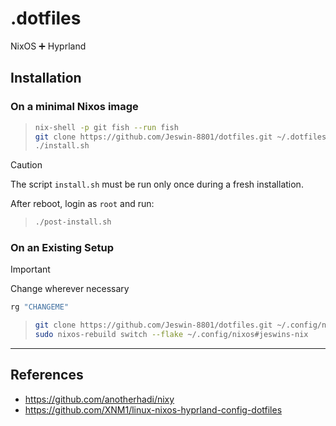 # .dotfiles

NixOS ➕ Hyprland

## Installation

### On a minimal Nixos image

> ```bash
> nix-shell -p git fish --run fish
> git clone https://github.com/Jeswin-8801/dotfiles.git ~/.dotfiles && cd ~/.dotfiles
> ./install.sh
>
> ```

> [!Caution]
> The script `install.sh` must be run only once during a fresh installation.

After reboot, login as `root` and run:

> ```bash
> ./post-install.sh
>
> ```

### On an Existing Setup

> [!IMPORTANT]
> Change wherever necessary
> ```bash
> rg "CHANGEME"
> ```

> ```bash
> git clone https://github.com/Jeswin-8801/dotfiles.git ~/.config/nixos
> sudo nixos-rebuild switch --flake ~/.config/nixos#jeswins-nix
> ```

---

## References

- https://github.com/anotherhadi/nixy
- https://github.com/XNM1/linux-nixos-hyprland-config-dotfiles